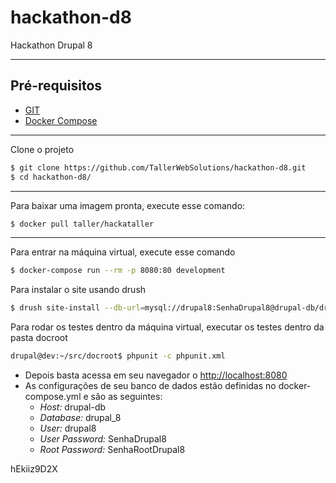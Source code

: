 # hackathon-d8
Hackathon Drupal 8

---------------------
## Pré-requisitos
  * [GIT](https://git-scm.com/)
  * [Docker Compose](https://docs.docker.com/compose/)

---------------------
Clone o projeto
```sh
$ git clone https://github.com/TallerWebSolutions/hackathon-d8.git
$ cd hackathon-d8/
```

---------------------
Para baixar uma imagem pronta, execute esse comando:
```sh
$ docker pull taller/hackataller
```

---------------------
Para entrar na máquina virtual, execute esse comando
```sh
$ docker-compose run --rm -p 8080:80 development
```

Para instalar o site usando drush
```sh
$ drush site-install --db-url=mysql://drupal8:SenhaDrupal8@drupal-db/drupal_8
```

Para rodar os testes dentro da máquina virtual, executar os testes dentro da pasta docroot
```sh
drupal@dev:~/src/docroot$ phpunit -c phpunit.xml
```

  * Depois basta acessa em seu navegador o [http://localhost:8080](http://localhost:8080)
  * As configurações de seu banco de dados estão definidas no docker-compose.yml e são as seguintes:
      - *Host:* drupal-db
      - *Database:* drupal_8
      - *User:* drupal8
      - *User Password:* SenhaDrupal8
      - *Root Password:* SenhaRootDrupal8



hEkiiz9D2X
